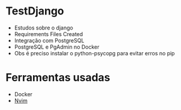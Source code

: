 # TestDjango

  - Estudos sobre o django
  - Requirements Files Created
  - Integração com PostgreSQL
  - PostgreSQL e PgAdmin no Docker
  - Obs é preciso instalar o python-psycopg para evitar erros no pip

# Ferramentas usadas

  - Docker
  - [Nvim](https://github.com/caiolul/nvim.git)

